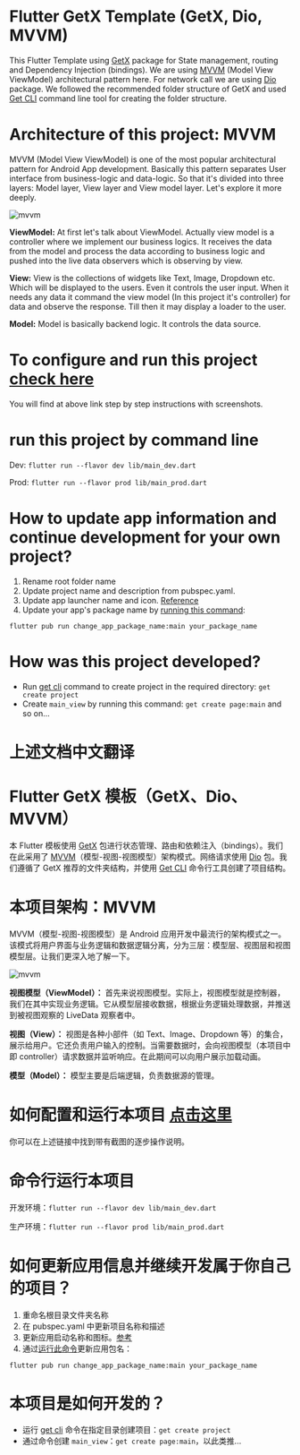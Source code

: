 # Flutter GetX Template (GetX, Dio, MVVM)

This Flutter Template using [GetX](https://pub.dev/packages/get) package for State management, routing and Dependency Injection (bindings). We are using [MVVM](https://en.wikipedia.org/wiki/Model%E2%80%93view%E2%80%93viewmodel) (Model View ViewModel) architectural pattern here. For network call we are using [Dio](https://pub.dev/packages/dio) package. We followed the recommended folder structure of GetX and used [Get CLI](https://pub.dev/packages/get_cli) command line tool for creating the folder structure.

# Architecture of this project: MVVM

MVVM (Model View ViewModel) is one of the most popular architectural pattern for Android App development. Basically
this pattern separates User interface from business-logic and data-logic. So that it's divided into three layers: Model layer, 
View layer and View model layer. Let's explore it more deeply.

![mvvm](https://user-images.githubusercontent.com/3769029/137336079-1f3384d0-b9d6-4462-a2c4-4a3d2cc77e8a.png)

<b>ViewModel:</b> At first let's talk about ViewModel. Actually view model is a controller where we 
implement our business logics. It receives the data from the model and process the data according to
business logic and pushed into the live data observers which is observing by view.

<b>View:</b> View is the collections of widgets like Text, Image, Dropdown etc. Which will be displayed
to the users. Even it controls the user input. When it needs any data it command the view model (In this project it's controller)
for data and observe the response. Till then it may display a loader to the user.

<b>Model:</b> Model is basically backend logic. It controls the data source.

# To configure and run this project [check here](readme_configuration_guideline.md) 
You will find at above link step by step instructions with screenshots.

# run this project by command line
Dev: `flutter run --flavor dev lib/main_dev.dart`

Prod: `flutter run --flavor prod lib/main_prod.dart`

# How to update app information and continue development for your own project?

1. Rename root folder name
2. Update project name and description from pubspec.yaml. 
3. Update app launcher name and icon. [Reference](https://medium.com/@vaibhavi.rana99/change-application-name-and-icon-in-flutter-bebbec297c57)
4. Update your app's package name by [running this command](https://pub.dev/packages/change_app_package_name):

`flutter pub run change_app_package_name:main your_package_name`

# How was this project developed?
- Run [get cli](https://pub.dev/packages/get_cli) command to create project in the required directory: `get create project`
- Create `main_view` by running this command: `get create page:main` and so on...

# 上述文档中文翻译

# Flutter GetX 模板（GetX、Dio、MVVM）

本 Flutter 模板使用 [GetX](https://pub.dev/packages/get) 包进行状态管理、路由和依赖注入（bindings）。我们在此采用了 [MVVM](https://en.wikipedia.org/wiki/Model%E2%80%93view%E2%80%93viewmodel)（模型-视图-视图模型）架构模式。网络请求使用 [Dio](https://pub.dev/packages/dio) 包。我们遵循了 GetX 推荐的文件夹结构，并使用 [Get CLI](https://pub.dev/packages/get_cli) 命令行工具创建了项目结构。

# 本项目架构：MVVM

MVVM（模型-视图-视图模型）是 Android 应用开发中最流行的架构模式之一。该模式将用户界面与业务逻辑和数据逻辑分离，分为三层：模型层、视图层和视图模型层。让我们更深入地了解一下。

![mvvm](https://user-images.githubusercontent.com/3769029/137336079-1f3384d0-b9d6-4462-a2c4-4a3d2cc77e8a.png)

<b>视图模型（ViewModel）：</b> 首先来说视图模型。实际上，视图模型就是控制器，我们在其中实现业务逻辑。它从模型层接收数据，根据业务逻辑处理数据，并推送到被视图观察的 LiveData 观察者中。

<b>视图（View）：</b> 视图是各种小部件（如 Text、Image、Dropdown 等）的集合，展示给用户。它还负责用户输入的控制。当需要数据时，会向视图模型（本项目中即 controller）请求数据并监听响应。在此期间可以向用户展示加载动画。

<b>模型（Model）：</b> 模型主要是后端逻辑，负责数据源的管理。

# 如何配置和运行本项目 [点击这里](readme_configuration_guideline.md)
你可以在上述链接中找到带有截图的逐步操作说明。

# 命令行运行本项目
开发环境：`flutter run --flavor dev lib/main_dev.dart`

生产环境：`flutter run --flavor prod lib/main_prod.dart`

# 如何更新应用信息并继续开发属于你自己的项目？

1. 重命名根目录文件夹名称
2. 在 pubspec.yaml 中更新项目名称和描述
3. 更新应用启动名称和图标。[参考](https://medium.com/@vaibhavi.rana99/change-application-name-and-icon-in-flutter-bebbec297c57)
4. 通过[运行此命令](https://pub.dev/packages/change_app_package_name)更新应用包名：

`flutter pub run change_app_package_name:main your_package_name`

# 本项目是如何开发的？
- 运行 [get cli](https://pub.dev/packages/get_cli) 命令在指定目录创建项目：`get create project`
- 通过命令创建 `main_view`：`get create page:main`，以此类推...
